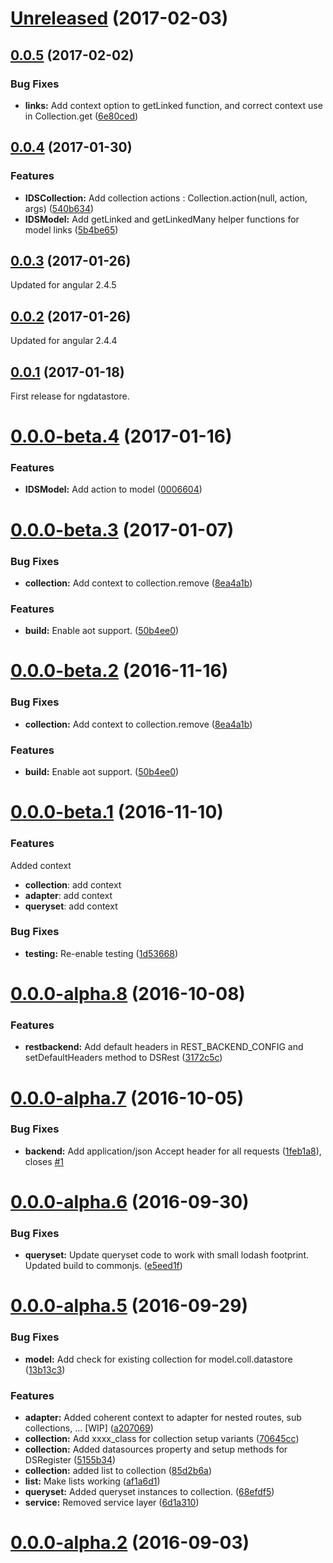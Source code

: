 <a name="Unreleased"></a>
# [Unreleased](https://gitlab.com/solidev/ngdatastore/compare/v0.0.6...) (2017-02-03)



<a name="0.0.5"></a>
## [0.0.5](https://gitlab.com/solidev/ngdatastore/compare/0.0.4...v0.0.5) (2017-02-02)


### Bug Fixes

* **links:** Add context option to getLinked function, and correct context use in Collection.get ([6e80ced](https://gitlab.com/solidev/ngdatastore/commit/6e80ced))



<a name="0.0.4"></a>
## [0.0.4](https://gitlab.com/solidev/ngdatastore/compare/0.0.3...v0.0.4) (2017-01-30)


### Features

* **IDSCollection:** Add collection actions : Collection.action(null, action, args) ([540b634](https://gitlab.com/solidev/ngdatastore/commit/540b634))
* **IDSModel:** Add getLinked and getLinkedMany helper functions for model links ([5b4be65](https://gitlab.com/solidev/ngdatastore/commit/5b4be65))



<a name="0.0.3"></a>
## [0.0.3](https://gitlab.com/solidev/ngdatastore/compare/0.0.2...v0.0.3) (2017-01-26)

Updated for angular 2.4.5

<a name="0.0.2"></a>
## [0.0.2](https://gitlab.com/solidev/ngdatastore/compare/0.0.1...v0.0.2) (2017-01-26)

Updated for angular 2.4.4

<a name="0.0.1"></a>
## [0.0.1](https://gitlab.com/solidev/ngdatastore/compare/0.0.0-beta.4...v0.0.1) (2017-01-18)

First release for ngdatastore.

<a name="0.0.0-beta.4"></a>
# [0.0.0-beta.4](https://gitlab.com/solidev/ngdatastore/compare/0.0.0-beta.3...v0.0.0-beta.4) (2017-01-16)


### Features

* **IDSModel:** Add action to model ([0006604](https://gitlab.com/solidev/ngdatastore/commit/0006604))



<a name="0.0.0-beta.3"></a>
# [0.0.0-beta.3](https://gitlab.com/solidev/ngdatastore/compare/0.0.0-beta.1...v0.0.0-beta.3) (2017-01-07)


### Bug Fixes

* **collection:** Add context to collection.remove ([8ea4a1b](https://gitlab.com/solidev/ngdatastore/commit/8ea4a1b))


### Features

* **build:** Enable aot support. ([50b4ee0](https://gitlab.com/solidev/ngdatastore/commit/50b4ee0))



<a name="0.0.0-beta.2"></a>
# [0.0.0-beta.2](https://gitlab.com/solidev/ngdatastore/compare/0.0.0-beta.1...v0.0.0-beta.2) (2016-11-16)


### Bug Fixes

* **collection:** Add context to collection.remove ([8ea4a1b](https://gitlab.com/solidev/ngdatastore/commit/8ea4a1b))


### Features

* **build:** Enable aot support. ([50b4ee0](https://gitlab.com/solidev/ngdatastore/commit/50b4ee0))



<a name="0.0.0-beta.1"></a>
# [0.0.0-beta.1](https://gitlab.com/solidev/ngdatastore/compare/v0.0.0-alpha.8...v0.0.0-beta.1) (2016-11-10)

### Features

Added context

- **collection**: add context
- **adapter**: add context
- **queryset**: add context

### Bug Fixes

* **testing:** Re-enable testing ([1d53668](https://gitlab.com/solidev/ngdatastore/commit/1d53668))



<a name="0.0.0-alpha.8"></a>
# [0.0.0-alpha.8](https://gitlab.com/solidev/ngdatastore/compare/v0.0.0-alpha.7...v0.0.0-alpha.8) (2016-10-08)


### Features

* **restbackend:** Add default headers in REST_BACKEND_CONFIG and setDefaultHeaders method to DSRest ([3172c5c](https://gitlab.com/solidev/ngdatastore/commit/3172c5c))



<a name="0.0.0-alpha.7"></a>
# [0.0.0-alpha.7](https://gitlab.com/solidev/ngdatastore/compare/v0.0.0-alpha.6...v0.0.0-alpha.7) (2016-10-05)


### Bug Fixes

* **backend:** Add application/json Accept header for all requests ([1feb1a8](https://gitlab.com/solidev/ngdatastore/commit/1feb1a8)), closes [#1](https://gitlab.com/solidev/ngdatastore/issues/1)



<a name="0.0.0-alpha.6"></a>
# [0.0.0-alpha.6](https://gitlab.com/solidev/ngdatastore/compare/v0.0.0-alpha.5...v0.0.0-alpha.6) (2016-09-30)


### Bug Fixes

* **queryset:** Update queryset code to work with small lodash footprint. Updated build to commonjs. ([e5eed1f](https://gitlab.com/solidev/ngdatastore/commit/e5eed1f))



<a name="0.0.0-alpha.5"></a>
# [0.0.0-alpha.5](https://gitlab.com/solidev/ngdatastore/compare/v0.0.0-alpha.4...v0.0.0-alpha.5) (2016-09-29)


### Bug Fixes

* **model:** Add check for existing collection for model.coll.datastore ([13b13c3](https://gitlab.com/solidev/ngdatastore/commit/13b13c3))


### Features

* **adapter:** Added coherent context to adapter for nested routes, sub collections, ... [WIP] ([a207069](https://gitlab.com/solidev/ngdatastore/commit/a207069))
* **collection:** Add xxxx_class for collection setup variants ([70645cc](https://gitlab.com/solidev/ngdatastore/commit/70645cc))
* **collection:** Added datasources property and setup methods for DSRegister ([5155b34](https://gitlab.com/solidev/ngdatastore/commit/5155b34))
* **collection:** added list to collection ([85d2b6a](https://gitlab.com/solidev/ngdatastore/commit/85d2b6a))
* **list:** Make lists working ([af1a6d1](https://gitlab.com/solidev/ngdatastore/commit/af1a6d1))
* **queryset:** Added queryset instances to collection. ([68efdf5](https://gitlab.com/solidev/ngdatastore/commit/68efdf5))
* **service:** Removed service layer ([6d1a310](https://gitlab.com/solidev/ngdatastore/commit/6d1a310))



<a name="0.0.0-alpha.2"></a>
# [0.0.0-alpha.2](https://gitlab.com/solidev/ngdatastore/compare/...v0.0.0-alpha.2) (2016-09-03)



